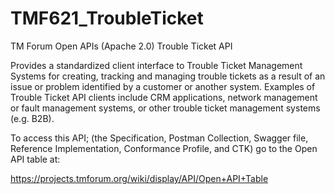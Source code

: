 # TMF621_TroubleTicket
TM Forum Open APIs (Apache 2.0) Trouble Ticket API

Provides a standardized client interface to Trouble Ticket Management Systems
for creating, tracking and managing trouble tickets as a result
of an issue or problem identified by a customer or another system. Examples of
Trouble Ticket API clients include CRM applications, network management or fault
management systems, or other trouble ticket management systems (e.g. B2B).

To access this API; (the Specification, Postman Collection, Swagger file, 
Reference Implementation, Conformance Profile, and CTK) go to the Open API table at:

https://projects.tmforum.org/wiki/display/API/Open+API+Table
